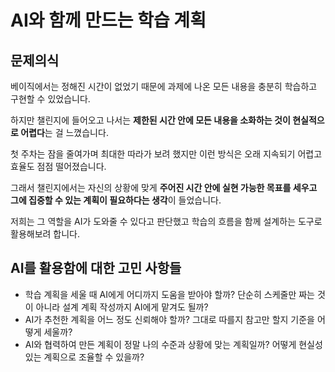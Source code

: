 # AI와 함께 만드는 학습 계획

## 문제의식

베이직에서는 정해진 시간이 없었기 때문에 과제에 나온 모든 내용을 충분히 학습하고 구현할 수 있었습니다. 

하지만 챌린지에 들어오고 나서는 **제한된 시간 안에 모든 내용을 소화하는 것이 현실적으로 어렵다**는 걸 느꼈습니다. 

첫 주차는 잠을 줄여가며 최대한 따라가 보려 했지만 이런 방식은 오래 지속되기 어렵고 효율도 점점 떨어졌습니다. 

그래서 챌린지에서는 자신의 상황에 맞게 **주어진 시간 안에 실현 가능한 목표를 세우고 그에 집중할 수 있는 계획이 필요하다는 생각**이 들었습니다.

저희는 그 역할을 AI가 도와줄 수 있다고 판단했고 학습의 흐름을 함께 설계하는 도구로 활용해보려 합니다.

## AI를 활용함에 대한 고민 사항들

- 학습 계획을 세울 때 AI에게 어디까지 도움을 받아야 할까? 단순히 스케줄만 짜는 것이 아니라 설계 계획 작성까지 AI에게 맡겨도 될까?
- AI가 추천한 계획을 어느 정도 신뢰해야 할까? 그대로 따를지 참고만 할지 기준을 어떻게 세울까?
- AI와 협력하여 만든 계획이 정말 나의 수준과 상황에 맞는 계획일까? 어떻게 현실성 있는 계획으로 조율할 수 있을까?
